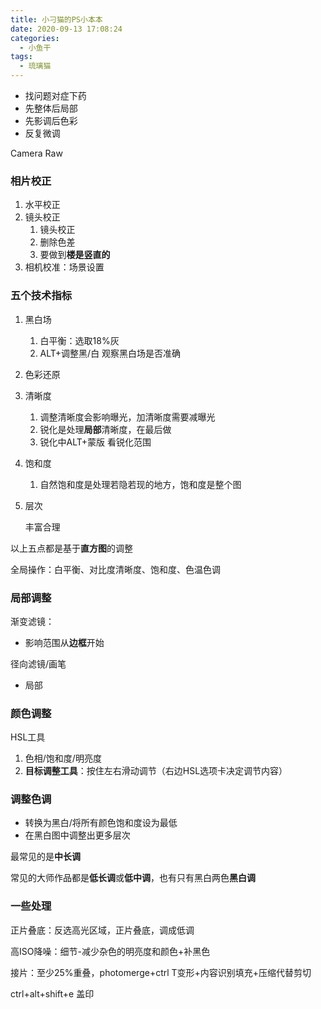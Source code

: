 ```yaml
---
title: 小刁猫的PS小本本
date: 2020-09-13 17:08:24
categories: 
  - 小鱼干
tags: 
  - 琉璃猫
---
```


+ 找问题对症下药
+ 先整体后局部
+ 先影调后色彩
+ 反复微调

<!--more-->

Camera Raw

### 相片校正

1. 水平校正
2. 镜头校正
   1. 镜头校正
   2. 删除色差
   3. 要做到**楼是竖直的**
3. 相机校准：场景设置

### 五个技术指标

1. 黑白场

   1. 白平衡：选取18%灰
   2. ALT+调整黑/白 观察黑白场是否准确

2. 色彩还原

3. 清晰度

   1. 调整清晰度会影响曝光，加清晰度需要减曝光
   2. 锐化是处理**局部**清晰度，在最后做
   3. 锐化中ALT+蒙版 看锐化范围

4. 饱和度

   1. 自然饱和度是处理若隐若现的地方，饱和度是整个图

5. 层次

   丰富合理

以上五点都是基于**直方图**的调整

全局操作：白平衡、对比度清晰度、饱和度、色温色调

### 局部调整

渐变滤镜：

+ 影响范围从**边框**开始

径向滤镜/画笔

+ 局部

### 颜色调整

HSL工具

1. 色相/饱和度/明亮度
2. **目标调整工具**：按住左右滑动调节（右边HSL选项卡决定调节内容）

### 调整色调

+ 转换为黑白/将所有颜色饱和度设为最低
+ 在黑白图中调整出更多层次

最常见的是**中长调**

常见的大师作品都是**低长调**或**低中调**，也有只有黑白两色**黑白调**

### 一些处理

正片叠底：反选高光区域，正片叠底，调成低调

高ISO降噪：细节-减少杂色的明亮度和颜色+补黑色

接片：至少25%重叠，photomerge+ctrl T变形+内容识别填充+压缩代替剪切

ctrl+alt+shift+e 盖印